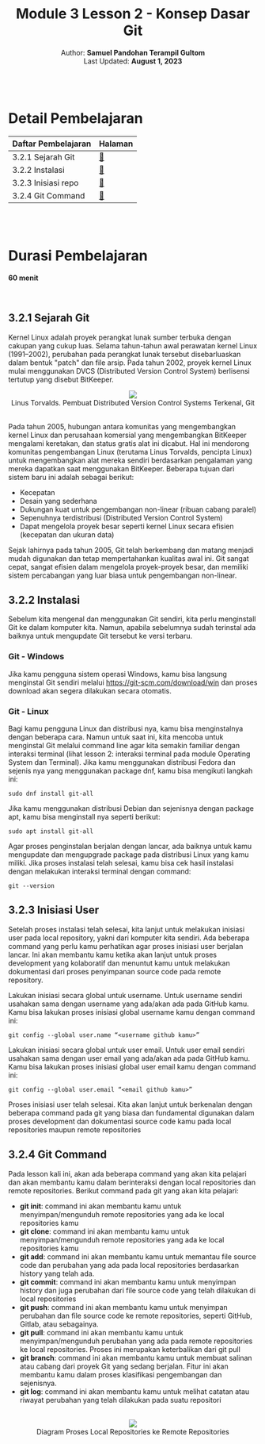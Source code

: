 <div align="center">
   <h1>Module 3 Lesson 2 - Konsep Dasar Git</h1>
   Author: <b>Samuel Pandohan Terampil Gultom</b>
   <br>
   Last Updated: <b>August 1, 2023</b>
</div>
<br><br><br>
<h1 id="detail-pembelajaran">Detail Pembelajaran</h1>
<table>
   <thead>
      <tr>
         <th>Daftar Pembelajaran</th>
         <th>Halaman</th>
      </tr>
   </thead>
   <tbody>
      <tr>
         <td>3.2.1 Sejarah Git</td>
         <td><a href="#331-sejarah-git">🔽</a></td>
      </tr>
      <tr>
         <td>3.2.2 Instalasi</td>
         <td><a href="#332-instalasi">🔽</a></td>
      </tr>
      <tr>
         <td>3.2.3 Inisiasi repo</td>
         <td><a href="#333-inisiasi-user">🔽</a></td>
      </tr>
      <tr>
         <td>3.2.4 Git Command</td>
         <td><a href="#334-git-command">🔽</a></td>
      </tr>
   </tbody>
</table>
<p><br><br></p>
<h1 id="durasi-pembelajaran">Durasi Pembelajaran</h1>
<p><strong>60 menit</strong></p>
<br>
<h2 id="321-sejarah-git">3.2.1 Sejarah Git</h2>
<p>Kernel Linux adalah proyek perangkat lunak sumber terbuka dengan cakupan yang cukup luas. Selama tahun-tahun awal perawatan kernel Linux (1991–2002), perubahan pada perangkat lunak tersebut disebarluaskan dalam bentuk &quot;patch&quot; dan file arsip. Pada tahun 2002, proyek kernel Linux mulai menggunakan DVCS (Distributed Version Control System) berlisensi tertutup yang disebut BitKeeper.</p>
<div align= "center">
   <img src="https://pi.tedcdn.com/r/talkstar-photos.s3.amazonaws.com/uploads/f69760c8-2dea-43ce-9594-f02ca4175946/LinusTorvalds_2016-embed.jpg?u%5Br%5D=2&u%5Bs%5D=0.5&u%5Ba%5D=0.8&u%5Bt%5D=0.03&quality=82w=640">
   <br>
   <figcaption>Linus Torvalds. Pembuat Distributed Version Control Systems Terkenal, Git</figcaption>
</div>
<br>
<p>Pada tahun 2005, hubungan antara komunitas yang mengembangkan kernel Linux dan perusahaan komersial yang mengembangkan BitKeeper mengalami keretakan, dan status gratis alat ini dicabut. Hal ini mendorong komunitas pengembangan Linux (terutama Linus Torvalds, pencipta Linux) untuk mengembangkan alat mereka sendiri berdasarkan pengalaman yang mereka dapatkan saat menggunakan BitKeeper. Beberapa tujuan dari sistem baru ini adalah sebagai berikut:</p>
<ul>
   <li>Kecepatan</li>
   <li>Desain yang sederhana</li>
   <li>Dukungan kuat untuk pengembangan non-linear (ribuan cabang paralel)</li>
   <li>Sepenuhnya terdistribusi (Distributed Version Control System)</li>
   <li>Dapat mengelola proyek besar seperti kernel Linux secara efisien (kecepatan dan ukuran data)</li>
</ul>
<p>Sejak lahirnya pada tahun 2005, Git telah berkembang dan matang menjadi mudah digunakan dan tetap mempertahankan kualitas awal ini. Git sangat cepat, sangat efisien dalam mengelola proyek-proyek besar, dan memiliki sistem percabangan yang luar biasa untuk pengembangan non-linear.</p>
<h2 id="322-instalasi">3.2.2 Instalasi</h2>
<p>Sebelum kita mengenal dan menggunakan Git sendiri, kita perlu menginstall Git ke dalam komputer kita. Namun, apabila sebelumnya sudah terinstal ada baiknya untuk mengupdate Git tersebut ke versi terbaru.</p>
<h3 id="git---windows">Git - Windows</h3>
<p>Jika kamu pengguna sistem operasi Windows, kamu bisa langsung menginstal Git sendiri melalui <a href="https://git-scm.com/download/win">https://git-scm.com/download/win</a> dan proses download akan segera dilakukan secara otomatis.</p>
<h3 id="git---linux">Git - Linux</h3>
<p>Bagi kamu pengguna Linux dan distribusi nya, kamu bisa menginstalnya dengan beberapa cara. Namun untuk saat ini, kita mencoba untuk menginstal Git melalui command line agar kita semakin familiar dengan interaksi terminal (lihat lesson 2: interaksi terminal pada module Operating System dan Terminal). Jika kamu menggunakan distribusi Fedora dan sejenis nya yang menggunakan package dnf, kamu bisa mengikuti langkah ini:</p>
<pre><code class="language-bash">sudo dnf install git-all
</code></pre>
<p>Jika kamu menggunakan distribusi Debian dan sejenisnya dengan package apt,  kamu bisa menginstall nya seperti berikut:</p>
<pre><code class="language-bash">sudo apt install git-all
</code></pre>
<p>Agar proses penginstalan berjalan dengan lancar, ada baiknya untuk kamu mengupdate dan mengupgrade package pada distribusi Linux yang kamu miliki. Jika proses instalasi telah selesai, kamu bisa cek hasil instalasi dengan melakukan interaksi terminal dengan command:</p>
<pre><code class="language-bash">git --version
</code></pre>
<h2 id="323-inisiasi-user">3.2.3 Inisiasi User</h2>
<p>Setelah proses instalasi telah selesai, kita lanjut untuk melakukan inisiasi user pada local repository, yakni dari komputer kita sendiri. Ada beberapa command yang perlu kamu perhatikan agar proses inisiasi user berjalan lancar. Ini akan membantu kamu ketika akan lanjut untuk proses development yang kolaboratif dan menuntut kamu untuk melakukan dokumentasi dari proses penyimpanan source code pada remote repository.</p>
<p>Lakukan inisiasi secara global untuk username. Untuk username sendiri usahakan sama dengan username yang ada/akan ada pada GitHub kamu. Kamu bisa lakukan proses inisiasi global username kamu dengan command ini:</p>
<pre><code class="language-bash">git config --global user.name “&lt;username github kamu&gt;”
</code></pre>
<p>Lakukan inisiasi secara global untuk user email. Untuk user email sendiri usahakan sama dengan user email yang ada/akan ada pada GitHub kamu. Kamu bisa lakukan proses inisiasi global user email kamu dengan command ini:</p>
<pre><code class="language-bash">git config --global user.email “&lt;email github kamu&gt;”
</code></pre>
<p>Proses inisiasi user telah selesai. Kita akan lanjut untuk berkenalan dengan beberapa command pada git yang biasa dan fundamental digunakan dalam proses development dan dokumentasi source code kamu pada local repositories maupun remote repositories</p>
<h2 id="324-git-command">3.2.4 Git Command</h2>
<p>Pada lesson kali ini, akan ada beberapa command yang akan kita pelajari dan akan membantu kamu dalam berinteraksi dengan local repositories dan remote repositories. Berikut command pada git yang akan kita pelajari:</p>
<ul>
   <li><strong>git init</strong>: command ini akan membantu kamu untuk menyimpan/mengunduh remote repositories yang ada ke local repositories kamu</li>
   <li><strong>git clone</strong>: command ini akan membantu kamu untuk menyimpan/mengunduh remote repositories yang ada ke local repositories kamu</li>
   <li><strong>git add</strong>: command ini akan membantu kamu untuk memantau file source code dan perubahan yang ada pada local repositories berdasarkan history yang telah ada.</li>
   <li><strong>git commit</strong>: command ini akan membantu kamu untuk menyimpan history dan juga perubahan dari file source code yang telah dilakukan di local repositories</li>
   <li><strong>git push</strong>: command ini akan membantu kamu untuk menyimpan perubahan dan file source code ke remote repositories, seperti GitHub, Gitlab, atau sebagainya.</li>
   <li><strong>git pull</strong>: command ini akan membantu kamu untuk menyimpan/mengunduh perubahan yang ada pada remote repositories ke local repositories. Proses ini merupakan keterbalikan dari git pull</li>
   <li><strong>git branch</strong>: command ini akan membantu kamu untuk membuat salinan atau cabang dari proyek Git yang sedang berjalan. Fitur ini akan membantu kamu dalam proses klasifikasi pengembangan dan sejenisnya.</li>
   <li><strong>git log</strong>: command ini akan membantu kamu untuk melihat catatan atau riwayat perubahan yang telah dilakukan pada suatu repositori</li>
</ul>
<br>
<div align= "center">
   <img src="https://www.cs.swarthmore.edu/~adanner/help/git/git-repos.svg">
   <br>
   <figcaption>Diagram Proses Local Repositories ke Remote Repositories</figcaption>
</div>